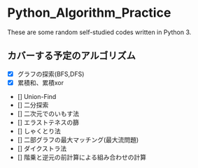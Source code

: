 # Python_Algorithm_Practice
These are some random self-studied codes written in Python 3.

## カバーする予定のアルゴリズム

- [x] グラフの探索(BFS,DFS)
- [x] 累積和、累積xor
- [] Union-Find
- [] 二分探索
- [] 二次元でのいもす法
- [] エラストテネスの篩
- [] しゃくとり法
- [] 二部グラフの最大マッチング(最大流問題)
- [] ダイクストラ法
- [] 階乗と逆元の前計算による組み合わせの計算
